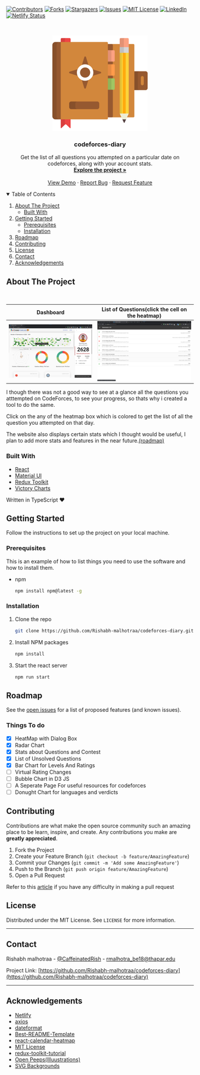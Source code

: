 <!--
*** Thanks for checking out the codeforces-diary. If you have a suggestion
*** that would make this better, please fork the repo and create a pull request
*** or simply open an issue with the tag "enhancement".
-->

<!-- PROJECT SHIELDS -->
[![Contributors][contributors-shield]][contributors-url]
[![Forks][forks-shield]][forks-url]
[![Stargazers][stars-shield]][stars-url]
[![Issues][issues-shield]][issues-url]
[![MIT License][license-shield]][license-url]
[![LinkedIn][linkedin-shield]][linkedin-url]
[![Netlify Status](https://api.netlify.com/api/v1/badges/0336285f-1f65-4e5d-8ac8-9097210d551d/deploy-status)](https://app.netlify.com/sites/codeforces-diary/deploys)

<!-- PROJECT LOGO -->
<br />
<p align="center">
  <a href="https://github.com/Rishabh-malhotraa/codeforces-diary">
    <img src="images/logo.svg" alt="Logo" width="256" height="256">
  </a>

  <strong>
    <h3 align="center" >codeforces-diary</h3>
  </strong>
  <p align="center">
    Get the list of all questions you attempted on a particular date on codeforces, along with your account stats.
    <br />
    <a href="https://github.com/Rishabh-malhotraa/codeforces-diary"><strong>Explore the project »</strong></a>
    <br />
    <br />
    <a href="https://codeforces-diary.netlify.app/">View Demo</a>
    ·
    <a href="https://github.com/Rishabh-malhotraa/codeforces-diary/issues">Report Bug</a>
    ·
    <a href="https://github.com/Rishabh-malhotraa/codeforces-diary/issues">Request Feature</a>
  </p>
</p>

<!-- TABLE OF CONTENTS -->
<details open="open">
  <summary>Table of Contents</summary>
  <ol>
    <li>
      <a href="#about-the-project">About The Project</a>
      <ul>
        <li><a href="#built-with">Built With</a></li>
      </ul>
    </li>
    <li>
      <a href="#getting-started">Getting Started</a>
      <ul>
        <li><a href="#prerequisites">Prerequisites</a></li>
        <li><a href="#installation">Installation</a></li>
      </ul>
    </li>
    <li><a href="#roadmap">Roadmap</a></li>
    <li><a href="#contributing">Contributing</a></li>
    <li><a href="#license">License</a></li>
    <li><a href="#contact">Contact</a></li>
    <li><a href="#acknowledgements">Acknowledgements</a></li>
  </ol>
</details>

## About The Project

<br/>

Dashboard             |  List of Questions(click the cell on the heatmap)
:-------------------------:|:-------------------------:
 [![Product Name Screen Shot][product-screenshot]](https://codeforces-diary.netlify.app/)|[![Product Name Screen Shot][product-screenshotII]](https://codeforces-diary.netlify.app/)  

I though there was not a good way to see at a glance all the questions you atttempted on CodeForces, to see your progress, so thats why i created a tool to do the same.

Click on the any of the heatmap box which is colored to get the list of all the question you attempted on that day.

The website also displays certain stats which I thought would be useful, I plan to add more stats and features in the near future.[(roadmap)](#roadmap)

### Built With

* [React](https://reactjs.org/docs/getting-started.html)
* [Material UI](https://material-ui.com/getting-started/installation/)
* [Redux Toolkit](https://redux-toolkit.js.org/introduction/quick-start)
* [Victory Charts](https://formidable.com/open-source/victory/gallery/)

Written in TypeScript ♥

## Getting Started

Follow the instructions to set up the project on your local machine.

### Prerequisites

This is an example of how to list things you need to use the software and how to install them.

* npm

  ```sh
  npm install npm@latest -g
  ```

### Installation

1. Clone the repo

   ```sh
   git clone https://github.com/Rishabh-malhotraa/codeforces-diary.git
   ```

2. Install NPM packages

   ``` sh
   npm install
   ```

3. Start the react server

   ``` sh
   npm run start
   ```

## Roadmap

See the [open issues](https://github.com/Rishabh-malhotraa/codeforces-diary/issues) for a list of proposed features (and known issues).

### Things To do

* [x] HeatMap  with Dialog Box
* [x] Radar Chart
* [x] Stats about Questions and Contest
* [x] List of Unsolved Questions
* [x] Bar Chart for Levels And Ratings
* [ ] Virtual Rating Changes
* [ ] Bubble Chart in D3 JS
* [ ] A Seperate Page For useful resources for codeforces
* [ ] Donught Chart for languages and verdicts

## Contributing

Contributions are what make the open source community such an amazing place to be learn, inspire, and create. Any contributions you make are **greatly appreciated**.

1. Fork the Project
2. Create your Feature Branch (`git checkout -b feature/AmazingFeature`)
3. Commit your Changes (`git commit -m 'Add some AmazingFeature'`)
4. Push to the Branch (`git push origin feature/AmazingFeature`)
5. Open a Pull Request

Refer to this [article](https://medium.com/swlh/guide-to-git-a-practical-approach-27926a1ff564?sk=b54ca413a142c275f5d2901d0384a0db) if you have any difficulty in making a pull request

## License

Distributed under the MIT License. See `LICENSE` for more information.

---

## Contact

Rishabh malhotraa - [@CaffeinatedRish](https://twitter.com/CaffeinatedRish) - rmalhotra_be18@thapar.edu

Project Link: [https://github.com/Rishabh-malhotraa/codeforces-diary](https://github.com/Rishabh-malhotraa/codeforces-diary)

---

## Acknowledgements

* [Netlify](https://netlify.com/)
* [axios](https://www.npmjs.com/package/axios)
* [dateformat](https://www.npmjs.com/package/dateformat)
* [Best-README-Template](https://github.com/othneildrew/Best-README-Template)
* [react-calendar-heatmap](https://www.npmjs.com/package/react-calendar-heatmap)
* [MIT License](https://opensource.org/licenses/MIT)
* [redux-toolkit-tutorial](https://www.youtube.com/watch?v=9lCmbth63k0)
* [Open Peeps(Illuustrations)](https://blush.design/collections/open-peeps)
* [SVG Backgrounds](https://www.svgbackgrounds.com/)
  
<!-- https://www.markdownguide.org/basic-syntax/#reference-style-links -->
[contributors-shield]: https://img.shields.io/github/contributors/Rishabh-malhotraa/codeforces-diary.svg?style=for-the-badge
[contributors-url]: https://github.com/Rishabh-malhotraa/codeforces-diary/graphs/contributors
[forks-shield]: https://img.shields.io/github/forks/Rishabh-malhotraa/codeforces-diary.svg?style=for-the-badge
[forks-url]: https://github.com/Rishabh-malhotraa/codeforces-diary/network/members
[stars-shield]: https://img.shields.io/github/stars/Rishabh-malhotraa/codeforces-diary.svg?style=for-the-badge
[stars-url]: https://github.com/Rishabh-malhotraa/codeforces-diary/stargazers
[issues-shield]: https://img.shields.io/github/issues/Rishabh-malhotraa/codeforces-diary.svg?style=for-the-badge
[issues-url]: https://github.com/Rishabh-malhotraa/codeforces-diary/issues
[license-shield]: https://img.shields.io/github/license/Rishabh-malhotraa/codeforces-diary.svg?style=for-the-badge
[license-url]: https://github.com/Rishabh-malhotraa/codeforces-diary/blob/main/LICENSE.md
[linkedin-shield]: https://img.shields.io/badge/-LinkedIn-black.svg?style=for-the-badge&logo=linkedin&colorB=555
[linkedin-url]: https://www.linkedin.com/in/rishabh-malhotraa-4536a418b/
<!-- [product-screenshot]: images/codeforces-diary.svg -->
[product-screenshot]: images/Dashboard.png
[product-screenshotII]: images/submission-list.png
